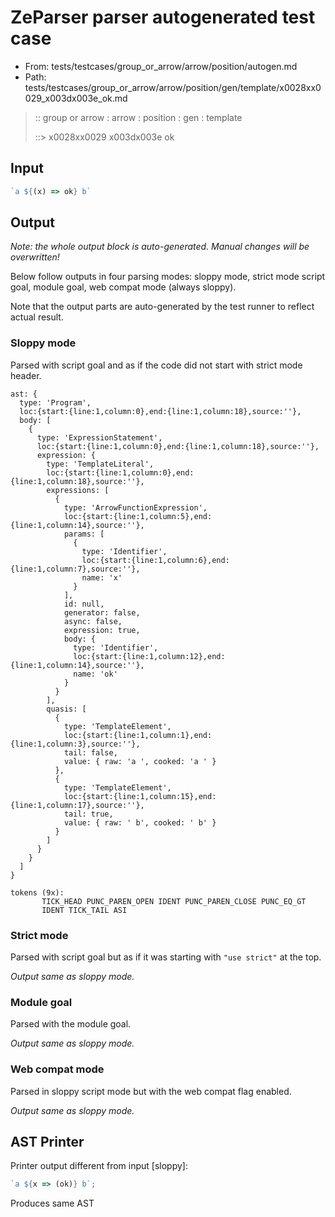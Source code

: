 # ZeParser parser autogenerated test case

- From: tests/testcases/group_or_arrow/arrow/position/autogen.md
- Path: tests/testcases/group_or_arrow/arrow/position/gen/template/x0028xx0029_x003dx003e_ok.md

> :: group or arrow : arrow : position : gen : template
>
> ::> x0028xx0029 x003dx003e ok

## Input


`````js
`a ${(x) => ok} b`
`````

## Output

_Note: the whole output block is auto-generated. Manual changes will be overwritten!_

Below follow outputs in four parsing modes: sloppy mode, strict mode script goal, module goal, web compat mode (always sloppy).

Note that the output parts are auto-generated by the test runner to reflect actual result.

### Sloppy mode

Parsed with script goal and as if the code did not start with strict mode header.

`````
ast: {
  type: 'Program',
  loc:{start:{line:1,column:0},end:{line:1,column:18},source:''},
  body: [
    {
      type: 'ExpressionStatement',
      loc:{start:{line:1,column:0},end:{line:1,column:18},source:''},
      expression: {
        type: 'TemplateLiteral',
        loc:{start:{line:1,column:0},end:{line:1,column:18},source:''},
        expressions: [
          {
            type: 'ArrowFunctionExpression',
            loc:{start:{line:1,column:5},end:{line:1,column:14},source:''},
            params: [
              {
                type: 'Identifier',
                loc:{start:{line:1,column:6},end:{line:1,column:7},source:''},
                name: 'x'
              }
            ],
            id: null,
            generator: false,
            async: false,
            expression: true,
            body: {
              type: 'Identifier',
              loc:{start:{line:1,column:12},end:{line:1,column:14},source:''},
              name: 'ok'
            }
          }
        ],
        quasis: [
          {
            type: 'TemplateElement',
            loc:{start:{line:1,column:1},end:{line:1,column:3},source:''},
            tail: false,
            value: { raw: 'a ', cooked: 'a ' }
          },
          {
            type: 'TemplateElement',
            loc:{start:{line:1,column:15},end:{line:1,column:17},source:''},
            tail: true,
            value: { raw: ' b', cooked: ' b' }
          }
        ]
      }
    }
  ]
}

tokens (9x):
       TICK_HEAD PUNC_PAREN_OPEN IDENT PUNC_PAREN_CLOSE PUNC_EQ_GT
       IDENT TICK_TAIL ASI
`````

### Strict mode

Parsed with script goal but as if it was starting with `"use strict"` at the top.

_Output same as sloppy mode._

### Module goal

Parsed with the module goal.

_Output same as sloppy mode._

### Web compat mode

Parsed in sloppy script mode but with the web compat flag enabled.

_Output same as sloppy mode._

## AST Printer

Printer output different from input [sloppy]:

````js
`a ${x => (ok)} b`;
````

Produces same AST
